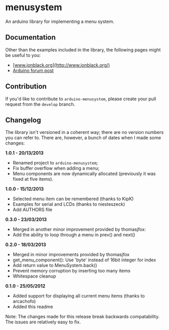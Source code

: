 menusystem
==========

An arduino library for implementing a menu system.

Documentation
-------------

Other than the examples included in the library, the following pages might be
useful to you:

* [www.jonblack.org](http://www.jonblack.org/)
* [Arduino forum post](http://arduino.cc/forum/index.php/topic,105866.0.html)

Contribution
------------

If you'd like to contribute to `arduino-menusystem`, please create your pull
request from the `develop` branch.

Changelog
---------

The library isn't versioned in a coherent way; there are no version numbers you
can refer to. There are, however, a bunch of dates when I made some changes:

**1.0.1 - 20/13/2013**

* Renamed project to `arduino-menusystem`;
* Fix buffer overflow when adding a menu;
* Menu components are now dynamically allocated (previously it was fixed at
  five items).

**1.0.0 - 15/12/2013**

* Selected menu item can be remembered (thanks to KipK)
* Examples for serial and LCDs (thanks to niesteszeck)
* Add AUTHORS file

**0.3.0 - 23/03/2013**

* Merged in another minor improvement provided by thomasjfox:
 * Add the ability to loop through a menu in prev() and next()

**0.2.0 - 18/03/2013**

* Merged in minor improvements provided by thomasjfox
 * get_menu_component(): Use 'byte' instead of 16bit integer for index
 * Add return value to MenuSystem.back()
 * Prevent memory corruption by inserting too many items
 * Whitespace cleanup

**0.1.0 - 25/05/2012**

* Added support for displaying all current menu items (thanks to arcachofo)
* Added this readme

Note: The changes made for this release break backwards compatability. The
issues are relatively easy to fix.
